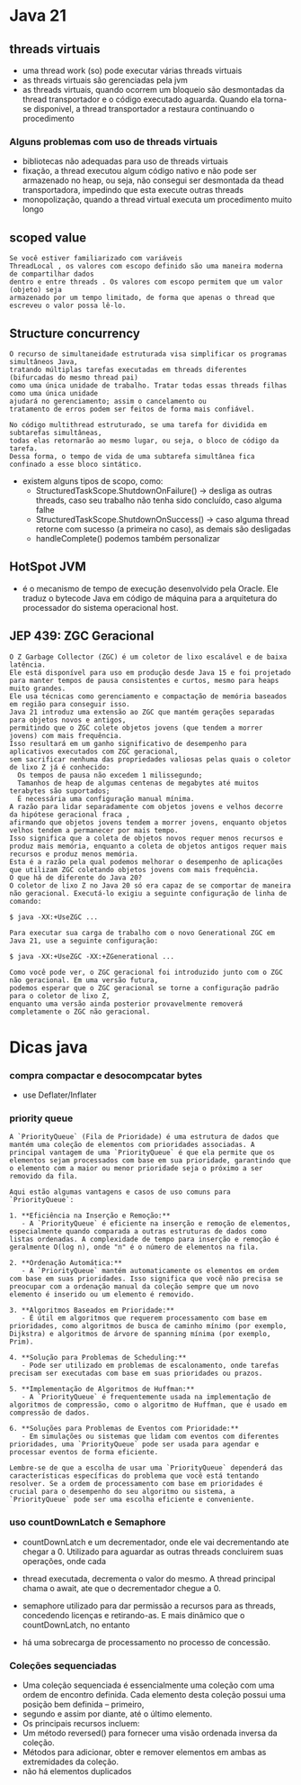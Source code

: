 # Java 21

## threads virtuais
- uma thread work (so) pode executar várias threads virtuais
- as threads virtuais são gerenciadas pela jvm
- as threads virtuais, quando ocorrem um bloqueio são desmontadas da thread transportador e o código executado aguarda. Quando ela torna-se disponivel, a thread transportador a restaura continuando o procedimento

### Alguns problemas com uso de threads virtuais
- bibliotecas não adequadas para uso de threads virtuais
- fixação, a thread executou algum código nativo e não pode ser armazenado no heap, ou seja, não consegui ser desmontada da thead transportadora, impedindo que esta execute outras threads
- monopolização, quando a thread virtual executa um procedimento muito longo

## scoped value
```
Se você estiver familiarizado com variáveis 
ThreadLocal , os valores com escopo definido são uma maneira moderna de compartilhar dados 
dentro e entre threads . Os valores com escopo permitem que um valor (objeto) seja 
armazenado por um tempo limitado, de forma que apenas o thread que escreveu o valor possa lê-lo.
``` 

## Structure concurrency
```
O recurso de simultaneidade estruturada visa simplificar os programas simultâneos Java, 
tratando múltiplas tarefas executadas em threads diferentes (bifurcadas do mesmo thread pai) 
como uma única unidade de trabalho. Tratar todas essas threads filhas como uma única unidade 
ajudará no gerenciamento; assim o cancelamento ou
tratamento de erros podem ser feitos de forma mais confiável.

No código multithread estruturado, se uma tarefa for dividida em subtarefas simultâneas, 
todas elas retornarão ao mesmo lugar, ou seja, o bloco de código da tarefa. 
Dessa forma, o tempo de vida de uma subtarefa simultânea fica confinado a esse bloco sintático.
```
- existem alguns tipos de scopo, como:
  - StructuredTaskScope.ShutdownOnFailure() -> desliga as outras threads, caso seu trabalho não tenha sido concluído, caso alguma falhe
  - StructuredTaskScope.ShutdownOnSuccess() -> caso alguma thread retorne com sucesso (a primeira no caso), as demais são desligadas
  - handleComplete() podemos também personalizar

## HotSpot JVM 
- é o mecanismo de tempo de execução desenvolvido pela Oracle. Ele traduz o bytecode Java em código de máquina para a arquitetura do processador do sistema operacional host.

## JEP 439: ZGC Geracional
```
O Z Garbage Collector (ZGC) é um coletor de lixo escalável e de baixa latência. 
Ele está disponível para uso em produção desde Java 15 e foi projetado para manter tempos de pausa consistentes e curtos, mesmo para heaps muito grandes. 
Ele usa técnicas como gerenciamento e compactação de memória baseados em região para conseguir isso.
Java 21 introduz uma extensão ao ZGC que mantém gerações separadas para objetos novos e antigos, 
permitindo que o ZGC colete objetos jovens (que tendem a morrer jovens) com mais frequência. 
Isso resultará em um ganho significativo de desempenho para aplicativos executados com ZGC geracional, 
sem sacrificar nenhuma das propriedades valiosas pelas quais o coletor de lixo Z já é conhecido:
  Os tempos de pausa não excedem 1 milissegundo;
  Tamanhos de heap de algumas centenas de megabytes até muitos terabytes são suportados;
  É necessária uma configuração manual mínima.
A razão para lidar separadamente com objetos jovens e velhos decorre da hipótese geracional fraca , 
afirmando que objetos jovens tendem a morrer jovens, enquanto objetos velhos tendem a permanecer por mais tempo. 
Isso significa que a coleta de objetos novos requer menos recursos e produz mais memória, enquanto a coleta de objetos antigos requer mais recursos e produz menos memória. 
Esta é a razão pela qual podemos melhorar o desempenho de aplicações que utilizam ZGC coletando objetos jovens com mais frequência.
O que há de diferente do Java 20?
O coletor de lixo Z no Java 20 só era capaz de se comportar de maneira não geracional. Executá-lo exigiu a seguinte configuração de linha de comando:

$ java -XX:+UseZGC ...

Para executar sua carga de trabalho com o novo Generational ZGC em Java 21, use a seguinte configuração:

$ java -XX:+UseZGC -XX:+ZGenerational ...

Como você pode ver, o ZGC geracional foi introduzido junto com o ZGC não geracional. Em uma versão futura, 
podemos esperar que o ZGC geracional se torne a configuração padrão para o coletor de lixo Z, 
enquanto uma versão ainda posterior provavelmente removerá completamente o ZGC não geracional.
```

# Dicas java

### compra compactar e desocompcatar bytes
- use Deflater/Inflater


### priority queue
```
A `PriorityQueue` (Fila de Prioridade) é uma estrutura de dados que mantém uma coleção de elementos com prioridades associadas. A principal vantagem de uma `PriorityQueue` é que ela permite que os elementos sejam processados com base em sua prioridade, garantindo que o elemento com a maior ou menor prioridade seja o próximo a ser removido da fila.

Aqui estão algumas vantagens e casos de uso comuns para `PriorityQueue`:

1. **Eficiência na Inserção e Remoção:**
   - A `PriorityQueue` é eficiente na inserção e remoção de elementos, especialmente quando comparada a outras estruturas de dados como listas ordenadas. A complexidade de tempo para inserção e remoção é geralmente O(log n), onde "n" é o número de elementos na fila.

2. **Ordenação Automática:**
   - A `PriorityQueue` mantém automaticamente os elementos em ordem com base em suas prioridades. Isso significa que você não precisa se preocupar com a ordenação manual da coleção sempre que um novo elemento é inserido ou um elemento é removido.

3. **Algoritmos Baseados em Prioridade:**
   - É útil em algoritmos que requerem processamento com base em prioridades, como algoritmos de busca de caminho mínimo (por exemplo, Dijkstra) e algoritmos de árvore de spanning mínima (por exemplo, Prim).

4. **Solução para Problemas de Scheduling:**
   - Pode ser utilizado em problemas de escalonamento, onde tarefas precisam ser executadas com base em suas prioridades ou prazos.

5. **Implementação de Algoritmos de Huffman:**
   - A `PriorityQueue` é frequentemente usada na implementação de algoritmos de compressão, como o algoritmo de Huffman, que é usado em compressão de dados.

6. **Soluções para Problemas de Eventos com Prioridade:**
   - Em simulações ou sistemas que lidam com eventos com diferentes prioridades, uma `PriorityQueue` pode ser usada para agendar e processar eventos de forma eficiente.

Lembre-se de que a escolha de usar uma `PriorityQueue` dependerá das características específicas do problema que você está tentando resolver. Se a ordem de processamento com base em prioridades é crucial para o desempenho do seu algoritmo ou sistema, a `PriorityQueue` pode ser uma escolha eficiente e conveniente.
```

### uso countDownLatch e Semaphore
- countDownLatch e um decrementador, onde ele vai decrementando ate chegar a 0. Utilizado para aguardar as outras threads concluirem suas operações, onde cada
- thread executada, decrementa o valor do mesmo. A thread principal chama o await, ate que o decrementador chegue a 0.

- semaphore utilizado para dar permissão a recursos para as threads, concedendo licenças e retirando-as. E mais dinâmico que o countDownLatch, no entanto
- há uma sobrecarga de processamento no processo de concessão.


### Coleções sequenciadas
- Uma coleção sequenciada é essencialmente uma coleção com uma ordem de encontro definida. Cada elemento desta coleção possui uma posição bem definida – primeiro,
- segundo e assim por diante, até o último elemento.
- Os principais recursos incluem:
 - Um método reversed() para fornecer uma visão ordenada inversa da coleção. 
 - Métodos para adicionar, obter e remover elementos em ambas as extremidades da coleção.
 - não há elementos duplicados
